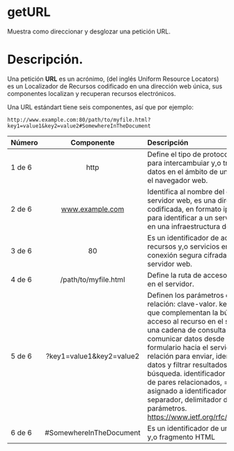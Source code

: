 # getURL
Muestra como direccionar y desglozar una petición URL.

# Descripción.

Una petición **URL** es un  acrónimo, (del inglés Uniform Resource Locators) es un Localizador de Recursos 
codificado en una dirección web única, sus componentes localizan y recuperan  recursos electrónicos.

Una URL estándart tiene seis componentes, así que por ejemplo:

```
http://www.example.com:80/path/to/myfile.html?key1=value1&key2=value2#SomewhereInTheDocument
```

| Número       | Componente              | Descripción |
| :---         |     :---:               |  :---       |
| 1 de 6       | http                    | Define el tipo de protocolo usado para intercambuiar y,o transferir datos en el ámbito de una red por el navegador web. |
| 2 de 6       | www.example.com         | Identifica al nombre del dominio del servidor web, es una dirección codificada, en formato ipv4-ipv6, para identificar a un servidor web en una infraestructura de internet.      |
| 3 de 6       | 80                      | Es un identificador de acceso a los recursos  y,o servicios en una conexión segura cifrada para servidor web.      |
| 4 de 6       | /path/to/myfile.html    | Define la ruta de acceso al recurso en el servidor.     |
| 5 de 6       | ?key1=value1&key2=value2| Definen los parámetros de pares relación: clave-valor. key-value que complementan la búsqueda y acceso al recurso en el servidor, es una cadena de consulta para comunicar datos desde un formulario hacia el servidor; es una relación para enviar, identificar datos y filtrar resultados de búsqueda. identificador de inicio de pares relacionados, = valor asignado a identificador, &,% separador, delimitador de parámetros. https://www.ietf.org/rfc/rfc3986.txt     |
| 6 de 6       | #SomewhereInTheDocument | Es un identificador de un elemento y,o fragmento HTML     |


